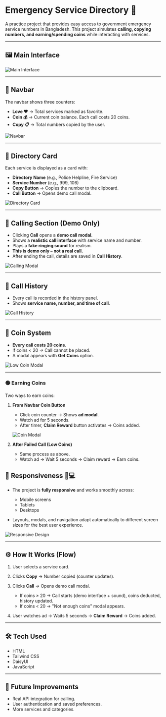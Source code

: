 # Emergency Service Directory 🚨

A practice project that provides easy access to government emergency service numbers in Bangladesh.
This project simulates **calling, copying numbers, and earning/spending coins** while interacting with services.

---

## 🖼️ Main Interface

![Main Interface](readme-images/main-interface.png)

---

## 🔹 Navbar

The navbar shows three counters:

* **Love ❤️** → Total services marked as favorite.
* **Coin 💰** → Current coin balance. Each call costs 20 coins.
* **Copy 📋** → Total numbers copied by the user.


![Navbar](readme-images/navbar.png)

---

## 🔹 Directory Card

Each service is displayed as a card with:

* **Directory Name** (e.g., Police Helpline, Fire Service)
* **Service Number** (e.g., 999, 106)
* **Copy Button** → Copies the number to the clipboard.
* **Call Button** → Opens demo call modal.


![Directory Card](readme-images/card.png)

---

## 🔹 Calling Section (Demo Only)

* Clicking **Call** opens a **demo call modal**.
* Shows a **realistic call interface** with service name and number.
* Plays a **fake ringing sound** for realism.
* **This is demo only – not a real call.**
* After ending the call, details are saved in **Call History**.

![Calling Modal](readme-images/call-demo.png)

---

## 🔹 Call History

* Every call is recorded in the history panel.
* Shows **service name, number, and time of call**.

![Call History](readme-images/call-history.png)

---

## 🔹 Coin System

* **Every call costs 20 coins.**
* If coins < 20 → Call cannot be placed.
* A modal appears with **Get Coins** option.

![Low Coin Modal](readme-images/get-coins.png)

---

### 🟢 Earning Coins

Two ways to earn coins:

1. **From Navbar Coin Button**

   * Click coin counter → Shows **ad modal**.
   * Watch ad for 5 seconds.
   * After timer, **Claim Reward** button activates → Coins added.

   ![Coin Modal](readme-images/ads.png)

2. **After Failed Call (Low Coins)**

   * Same process as above.
   * Watch ad → Wait 5 seconds → Claim reward → Earn coins.

## 🔹 Responsiveness 📱💻

* The project is **fully responsive** and works smoothly across:

  * Mobile screens
  * Tablets
  * Desktops
* Layouts, modals, and navigation adapt automatically to different screen sizes for the best user experience.

![Responsive Design](readme-images/mobile.png)

---

## ⚙️ How It Works (Flow)

1. User selects a service card.
2. Clicks **Copy** → Number copied (counter updates).
3. Clicks **Call** → Opens demo call modal.

   * If coins ≥ 20 → Call starts (demo interface + sound), coins deducted, history updated.
   * If coins < 20 → "Not enough coins" modal appears.
4. User watches ad → Waits 5 seconds → **Claim Reward** → Coins added.

---

## 🛠️ Tech Used

* HTML
* Tailwind CSS
* DaisyUI
* JavaScript

---

## 📌 Future Improvements

* Real API integration for calling.
* User authentication and saved preferences.
* More services and categories.